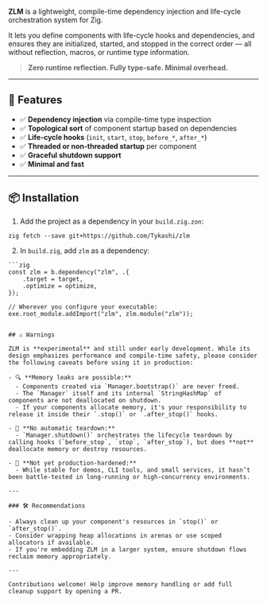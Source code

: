 **ZLM** is a lightweight, compile-time dependency injection and life-cycle orchestration system for Zig.

It lets you define components with life-cycle hooks and dependencies, and ensures they are initialized, started, and stopped in the correct order — all without reflection, macros, or runtime type information.

> **Zero runtime reflection. Fully type-safe. Minimal overhead.**

---

## 🚀 Features

- ✅ **Dependency injection** via compile-time type inspection
- ✅ **Topological sort** of component startup based on dependencies
- ✅ **Life-cycle hooks** (`init`, `start`, `stop`, `before_*`, `after_*`)
- ✅ **Threaded or non-threaded startup** per component
- ✅ **Graceful shutdown support**
- ✅ **Minimal and fast**

---

## 📦 Installation
1. Add the project as a dependency in your `build.zig.zon`:
```
zig fetch --save git+https://github.com/Tykashi/zlm
```

2. In `build.zig`, add `zlm` as a dependency:
```
```zig
const zlm = b.dependency("zlm", .{
    .target = target,
    .optimize = optimize,
});

// Wherever you configure your executable:
exe.root_module.addImport("zlm", zlm.module("zlm"));
```
```

## ⚠️ Warnings

ZLM is **experimental** and still under early development. While its design emphasizes performance and compile-time safety, please consider the following caveats before using it in production:

- 🔍 **Memory leaks are possible:** 
  - Components created via `Manager.bootstrap()` are never freed.
  - The `Manager` itself and its internal `StringHashMap` of components are not deallocated on shutdown.
  - If your components allocate memory, it's your responsibility to release it inside their `.stop()` or `.after_stop()` hooks.

- 🧼 **No automatic teardown:**
  - `Manager.shutdown()` orchestrates the lifecycle teardown by calling hooks (`before_stop`, `stop`, `after_stop`), but does **not** deallocate memory or destroy resources.

- 🧪 **Not yet production-hardened:**
  - While stable for demos, CLI tools, and small services, it hasn’t been battle-tested in long-running or high-concurrency environments.

---

### 🛠 Recommendations

- Always clean up your component's resources in `stop()` or `after_stop()`.
- Consider wrapping heap allocations in arenas or use scoped allocators if available.
- If you're embedding ZLM in a larger system, ensure shutdown flows reclaim memory appropriately.

---

Contributions welcome! Help improve memory handling or add full cleanup support by opening a PR.
